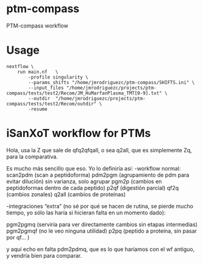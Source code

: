 # ptm-compass
PTM-compass workflow


# Usage
<!-- nextflow  -c nextflow.config  -bg -q -log demuxRun.log run demuxWithUMI.nf -resume  -params-file 230208_A02012_0014_AHMKVTDRX2.params.yam -->

```
nextflow \
    run main.nf   \
        -profile singularity \
        --params_shifts "/home/jmrodriguezc/ptm-compass/SHIFTS.ini" \
        --input_files "/home/jmrodriguezc/projects/ptm-compass/tests/test2/Recom/JM_HuMarfanPlasma_TMT[0-9].txt" \
        --outdir  "/home/jmrodriguezc/projects/ptm-compass/tests/test2/Recom/outdir" \
        -resume

```

<!--

nextflow \
    run main.nf   \
        -profile singularity \
        --params_shifts "/mnt/tierra/U_Proteomica/UNIDAD/DatosCrudos/jmrodriguezc/projects/ptm-compass/SHIFTS.ini" \
        --input_files "/mnt/tierra/U_Proteomica/UNIDAD/DatosCrudos/jmrodriguezc/projects/ptm-compass/tests/test2/Recom/JM_HuMarfanPlasma_TMT[0-9].txt" \
        --outdir  "/mnt/tierra/U_Proteomica/UNIDAD/DatosCrudos/jmrodriguezc/projects/ptm-compass/tests/test2/Recom/outdir2" \
        -resume

        
-->


# iSanXoT workflow for PTMs

Hola, usa la Z que sale de qfq2qfqall, o sea q2all, que es simplemente Zq, para la comparativa.

Es mucho más sencillo que eso. Yo lo definiría así:
-workflow normal: 
scan2pdm           (scan a peptidoforma) 
pdm2pgm           (agrupamiento de pdm para evitar dilución) sin varianza, solo agrupar
pgm2p                  (cambios en peptidoformas dentro de cada peptido) 
p2qf                       (digestión parcial) 
qf2q                       (cambios zonales) 
q2all                      (cambios de proteínas)

-integraciones “extra” (no sé por qué se hacen de rutina, se pierde mucho tiempo, yo sólo las haría si hicieran falta en un momento dado):

pgm2pgmq         (serviría para ver directamente cambios sin etapas intermedias) 
pgm2pgmqf       (no le veo ninguna utilidad)
p2pq                      (peptido a proteína, sin pasar por qf… ) 

y aquí echo en falta pdm2pdmq, que es lo que haríamos con el wf antiguo, y vendría bien para comparar.

